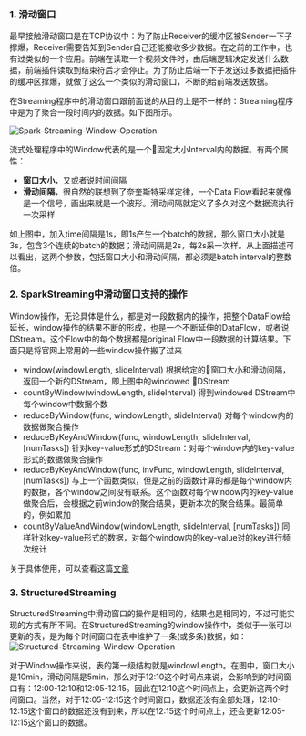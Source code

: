 ### 1. 滑动窗口
最早接触滑动窗口是在TCP协议中：为了防止Receiver的缓冲区被Sender一下子撑爆，Receiver需要告知到Sender自己还能接收多少数据。在之前的工作中，也有过类似的一个应用。前端在读取一个视频文件时，由后端逻辑决定发送什么数据，前端插件读取到结束符后才会停止。为了防止后端一下子发送过多数据把插件的缓冲区撑爆，就做了这么一个类似的滑动窗口，不断的给前端发送数据。

在Streaming程序中的滑动窗口跟前面说的从目的上是不一样的：Streaming程序中是为了聚合一段时间内的数据。如下图所示。

![Spark-Streaming-Window-Operation](https://spark.apache.org/docs/latest/img/streaming-dstream-window.png)

流式处理程序中的Window代表的是一个固定大小Interval内的数据。有两个属性：
- **窗口大小**，又或者说时间间隔
- **滑动间隔**，很自然的联想到了奈奎斯特采样定律，一个Data Flow看起来就像是一个信号，画出来就是一个波形。滑动间隔就定义了多久对这个数据流执行一次采样

如上图中，加入time间隔是1s，即1s产生一个batch的数据，那么窗口大小就是3s，包含3个连续的batch的数据；滑动间隔是2s，每2s采一次样。从上面描述可以看出，这两个参数，包括窗口大小和滑动间隔，都必须是batch interval的整数倍。

### 2. SparkStreaming中滑动窗口支持的操作
Window操作，无论具体是什么，都是对一段数据内的操作，把整个DataFlow给延长，window操作的结果不断的形成，也是一个不断延伸的DataFlow，或者说DStream。这个Flow中的每个数据都是original Flow中一段数据的计算结果。下面只是将官网上常用的一些window操作搬了过来

- window(windowLength, slideInterval)
  根据给定的窗口大小和滑动间隔，返回一个新的DStream，即上图中的windowed DStream
- countByWindow(windowLength, slideInterval)
  得到windowed DStream中每个window中数据个数
- reduceByWindow(func, windowLength, slideInterval)
  对每个window内的数据做聚合操作
- reduceByKeyAndWindow(func, windowLength, slideInterval, [numTasks])
  针对key-value形式的DStream：对每个window内的key-value形式的数据做聚合操作
- reduceByKeyAndWindow(func, invFunc, windowLength, slideInterval, [numTasks])
  与上一个函数类似，但是之前的函数计算的都是每个window内的数据，各个window之间没有联系。这个函数对每个window内的key-value做聚合后，会根据之前window的聚合结果，更新本次的聚合结果。最简单的，例如累加
- countByValueAndWindow(windowLength, slideInterval, [numTasks])
  同样针对key-value形式的数据，对每个window内的key-value对的key进行频次统计

关于具体使用，可以查看这篇[文章](https://www.cnblogs.com/duanxz/p/4408789.html)

### 3. StructuredStreaming
StructuredStreaming中滑动窗口的操作是相同的，结果也是相同的，不过可能实现的方式有所不同。在StructuredStreaming的window操作中，类似于一张可以更新的表，是为每个时间窗口在表中维护了一条(或多条)数据，如：
![Structured-Streaming-Window-Operation](https://spark.apache.org/docs/latest/img/structured-streaming-window.png)

对于Window操作来说，表的第一级结构就是windowLength。在图中，窗口大小是10min，滑动间隔是5min，那么对于12:10这个时间点来说，会影响到的时间窗口有：12:00-12:10和12:05-12:15。因此在12:10这个时间点上，会更新这两个时间窗口。当然，对于12:05-12:15这个时间窗口，数据还没有全部处理，12:10-12:15这个窗口的数据还没有到来，所以在12:15这个时间点上，还会更新12:05-12:15这个窗口的数据。

